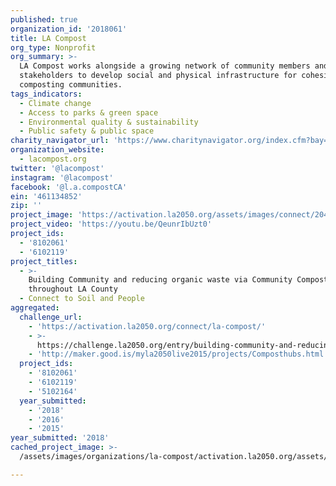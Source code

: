 ```yaml
---
published: true
organization_id: '2018061'
title: LA Compost
org_type: Nonprofit
org_summary: >-
  LA Compost works alongside a growing network of community members and
  stakeholders to develop social and physical infrastructure for cohesive
  composting communities.
tags_indicators:
  - Climate change
  - Access to parks & green space
  - Environmental quality & sustainability
  - Public safety & public space
charity_navigator_url: 'https://www.charitynavigator.org/index.cfm?bay=search.profile&ein=461134852'
organization_website:
  - lacompost.org
twitter: '@lacompost'
instagram: '@lacompost'
facebook: '@l.a.compostCA'
ein: '461134852'
zip: ''
project_image: 'https://activation.la2050.org/assets/images/connect/2048-wide/la-compost.jpg'
project_video: 'https://youtu.be/QeunrIbUzt0'
project_ids:
  - '8102061'
  - '6102119'
project_titles:
  - >-
    Building Community and reducing organic waste via Community Compost Hubs
    throughout LA County
  - Connect to Soil and People
aggregated:
  challenge_url:
    - 'https://activation.la2050.org/connect/la-compost/'
    - >-
      https://challenge.la2050.org/entry/building-community-and-reducing-organic-waste-via-community-compost-hubs-throughout-la-county
    - 'http://maker.good.is/myla2050live2015/projects/Composthubs.html'
  project_ids:
    - '8102061'
    - '6102119'
    - '5102164'
  year_submitted:
    - '2018'
    - '2016'
    - '2015'
year_submitted: '2018'
cached_project_image: >-
  /assets/images/organizations/la-compost/activation.la2050.org/assets/images/connect/2048-wide/la-compost.jpg

---
```

